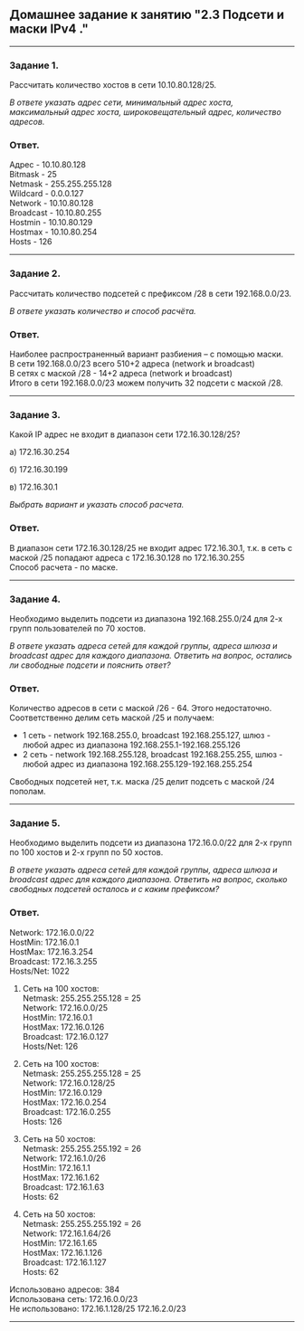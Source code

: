 ## Домашнее задание к занятию "2.3 Подсети и маски IPv4  ."  

---  

### Задание 1.

Рассчитать количество хостов в сети 10.10.80.128/25. 

*В ответе указать адрес сети, минимальный адрес хоста, максимальный адрес хоста, широковещательный адрес, количество адресов.*

### Ответ.  

Адрес - 10.10.80.128  
Bitmask	- 25		  
Netmask	- 255.255.255.128	  
Wildcard - 0.0.0.127	  
Network	- 10.10.80.128  	
Broadcast - 10.10.80.255	  
Hostmin - 10.10.80.129	  
Hostmax - 10.10.80.254	  
Hosts - 126  

---  

### Задание 2.

Рассчитать количество подсетей с префиксом /28 в сети 192.168.0.0/23. 

*В ответе указать количество и способ расчёта.*

### Ответ.  

Наиболее распространенный вариант разбиения – с помощью маски.  
В сети 192.168.0.0/23 всего 510+2 адреса (network и broadcast)  
В сетях с маской /28 - 14+2 адреса (network и broadcast)  
Итого в сети 192.168.0.0/23 можем получить 32 подсети с маской /28.  

---

### Задание 3.  

Какой IP адрес не входит в диапазон сети 172.16.30.128/25? 

а) 172.16.30.254

б) 172.16.30.199

в) 172.16.30.1

*Выбрать вариант и указать способ расчета.*

### Ответ.  

В диапазон сети 172.16.30.128/25 не входит адрес 172.16.30.1, т.к. в сеть с маской /25 попадают адреса с 172.16.30.128 по 172.16.30.255    
Способ расчета - по маске.

---  

### Задание 4.

Необходимо выделить подсети из диапазона 192.168.255.0/24 для 2-х групп пользователей по 70 хостов. 

*В ответе указать адреса сетей для каждой группы, адреса шлюза и broadcast адрес для каждого диапазона. Ответить на вопрос, остались ли свободные подсети и пояснить ответ?*

### Ответ.  

Количество адресов в сети с маской /26 - 64. Этого недостаточно. Соответственно делим сеть маской /25 и получаем:  
* 1 сеть - network 192.168.255.0, broadcast 192.168.255.127, шлюз - любой адрес из диапазона 192.168.255.1-192.168.255.126  
* 2 сеть - network 192.168.255.128, broadcast 192.168.255.255, шлюз - любой адрес из диапазона 192.168.255.129-192.168.255.254  

Свободных подсетей нет, т.к. маска /25 делит подсеть с маской /24 пополам.

---

### Задание 5.

Необходимо выделить подсети из диапазона 172.16.0.0/22 для 2-х групп по 100 хостов и 2-х групп по 50 хостов. 

*В ответе указать адреса сетей для каждой группы, адреса шлюза и broadcast адрес для каждого диапазона. Ответить на вопрос, сколько свободных подсетей осталось и с каким префиксом?*

### Ответ.  

Network:   172.16.0.0/22  
HostMin:   172.16.0.1  
HostMax:   172.16.3.254  
Broadcast: 172.16.3.255  
Hosts/Net: 1022  

1. Сеть на 100 хостов:  
Netmask:   255.255.255.128 = 25   
Network:   172.16.0.0/25  
HostMin:   172.16.0.1  
HostMax:   172.16.0.126  
Broadcast: 172.16.0.127  
Hosts/Net: 126  

2. Сеть на 100 хостов:  
Netmask:   255.255.255.128 = 25  
Network:   172.16.0.128/25  
HostMin:   172.16.0.129  
HostMax:   172.16.0.254  
Broadcast: 172.16.0.255  
Hosts: 126  

3. Сеть на 50 хостов:  
Netmask:   255.255.255.192 = 26  
Network:   172.16.1.0/26  
HostMin:   172.16.1.1  
HostMax:   172.16.1.62  
Broadcast: 172.16.1.63  
Hosts: 62  

4. Сеть на 50 хостов:    
Netmask:   255.255.255.192 = 26  
Network:   172.16.1.64/26  
HostMin:   172.16.1.65  
HostMax:   172.16.1.126  
Broadcast: 172.16.1.127  
Hosts: 62  

Использовано адресов: 384  
Использована сеть: 172.16.0.0/23  
Не использовано:
172.16.1.128/25
172.16.2.0/23

---